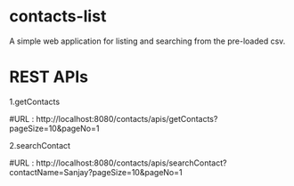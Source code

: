 # contacts-list
A simple web application for listing and searching from the pre-loaded csv.


# REST APIs

1.getContacts

#URL : http://localhost:8080/contacts/apis/getContacts?pageSize=10&pageNo=1


2.searchContact

#URL : http://localhost:8080/contacts/apis/searchContact?contactName=Sanjay?pageSize=10&pageNo=1
